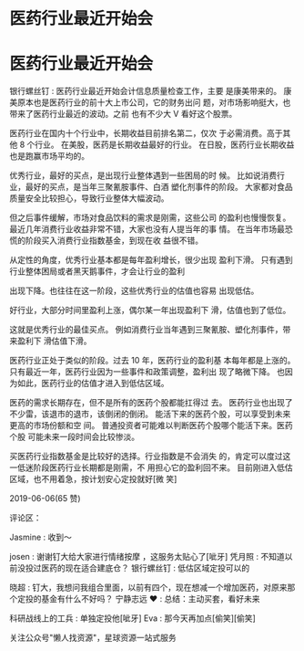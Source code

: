# 医药行业最近开始会

# 医药行业最近开始会

银行螺丝钉 : 医药行业最近开始会计信息质量检查工作，主要 是康美带来的。 康美原本也是医药行业的前十大上市公司，它的财务出问 题，对市场影响挺大，也带来了医药行业最近的波动。之前 也有不少大 V 看好这个股票。

医药行业在国内十个行业中，长期收益目前排名第二，仅次 于必需消费。高于其他 8 个行业。 在美股，医药是长期收益最好的行业。 在日股，医药行业长期收益也是跑赢市场平均的。

优秀行业，最好的买点，是出现行业整体遇到一些困局的时 候。 比如说消费行业，最好的买点，是当年三聚氰胺事件、白酒 塑化剂事件的阶段。 大家都对食品质量安全比较担心，导致行业整体大幅波动。

但之后事件缓解，市场对食品饮料的需求是刚需，这些公司 的盈利也慢慢恢复。 最近几年消费行业收益非常不错，大家也没有人提当年的事 情。 在当年市场最恐慌的阶段买入消费行业指数基金，到现在收 益很不错。

从定性的角度，优秀行业基本都是每年盈利增长，很少出现 盈利下滑。 只有遇到行业整体困局或者黑天鹅事件，才会让行业的盈利

出现下降。也往往在这一阶段，这些优秀行业的估值也容易 出现低估。

好行业，大部分时间里盈利上涨，偶尔某一年出现盈利下 滑，估值也到了低位。

这就是优秀行业的最佳买点。 例如消费行业当年遇到三聚氰胺、塑化剂事件，带来盈利下 滑估值下滑。

医药行业正处于类似的阶段。过去 10 年，医药行业的盈利基 本每年都是上涨的。 只有最近一年，医药行业因为一些事件和政策调整，盈利出 现了略微下降。 也因为如此，医药行业的估值才进入到低估区域。

医药的需求长期存在，但不是所有的医药个股都能扛得过 去。 医药行业也出现了不少雷，该退市的退市，该倒闭的倒闭。 能活下来的医药个股，可以享受到未来更高的市场份额和空 间。 普通投资者可能难以判断医药个股哪个能活下来。医药个股 可能未来一段时间会比较惨淡。

买医药行业指数基金是比较好的选择。行业指数是不会消失 的，肯定可以度过这一低迷阶段医药行业长期都是刚需，不 用担心它的盈利回不来。 目前刚进入低估区域，也不用着急，按计划安心定投就好[微 笑]

2019-06-06(65 赞)

评论区：

Jasmine : 收到～

josen : 谢谢钉大给大家进行情绪按摩 ，这服务太贴心了[呲牙] 凭月照 : 不知道以前没投过医药的现在适合建底仓？ 银行螺丝钉 : 低估区域定投可以的

晓超 : 钉大，我想问我组合里面，以前有四个，现在想减一个增加医药，对原来那个定投的基金有什么不好吗？ 宁静志远 ❤ : 总结：主动买套，看好未来

科研战线上的工兵 : 单独定投他[呲牙] Eva : 那今天再加点[偷笑][偷笑]

关注公众号"懒人找资源"，星球资源一站式服务